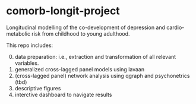 # comorb-longit-project
Longitudinal modelling of the co-development of depression and cardio-metabolic risk from childhood to young adulthood. 

This repo includes: 
  
  0. data preparation: i.e., extraction and transformation of all relevant variables.
  1. generalized cross-lagged panel models using lavaan
  2. (cross-lagged panel) network analysis using qgraph and psychonetrics (tbd)
  3. descriptive figures
  4. interctive dashboard to navigate results


